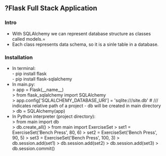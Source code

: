 <h2>?Flask Full Stack Application</h2>

<h3>Intro</h3>
<ul>
  <li>With SQLAlchemy we can represent database structure as classes called models.=</li>
  <li>Each class represents data schema, so it is a sinle table in a database.</li>
</ul>


<h3>Installation</h3>
<ul>
  <li>In terminal:
    <br>
    - pip install flask<br>
    - pip install flask-sqlalchemy
  </li>
  <li>In main.py:
    <br>
    > app = Flask(__name__)<br>
    > from flask_sqlalchemy import SQLAlchemy<br>
    > app.config['SQLALCHEMY_DATABASE_URI'] = 'sqlite:///site.db' # /// indicates relative path of a project - db will be created in main directory<br> 
    > db = SQLAlchemy(app)<br>
  </li>
  <li>In Python interpreter (project directory):
    <br>
    > from main import db<br>
    > db.create_all()
    > from main import ExerciseSet
    > set1 = ExerciseSet('Bench Press', 80, 6)
    > set2 = ExerciseSet('Bench Press', 90, 5)
    > set3 = ExerciseSet('Bench Press', 100, 3)
    > db.session.add(set1)
    > db.session.add(set2)
    > db.session.add(set3)
    > db.session.commit()
  </li>
</ul>

